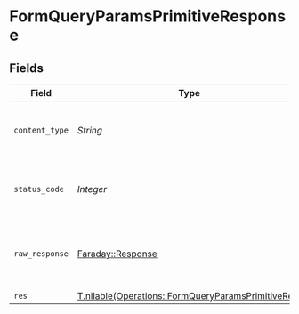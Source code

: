 # FormQueryParamsPrimitiveResponse


## Fields

| Field                                                                                                        | Type                                                                                                         | Required                                                                                                     | Description                                                                                                  |
| ------------------------------------------------------------------------------------------------------------ | ------------------------------------------------------------------------------------------------------------ | ------------------------------------------------------------------------------------------------------------ | ------------------------------------------------------------------------------------------------------------ |
| `content_type`                                                                                               | *String*                                                                                                     | :heavy_check_mark:                                                                                           | HTTP response content type for this operation                                                                |
| `status_code`                                                                                                | *Integer*                                                                                                    | :heavy_check_mark:                                                                                           | HTTP response status code for this operation                                                                 |
| `raw_response`                                                                                               | [Faraday::Response](https://www.rubydoc.info/gems/faraday/Faraday/Response)                                  | :heavy_check_mark:                                                                                           | Raw HTTP response; suitable for custom response parsing                                                      |
| `res`                                                                                                        | [T.nilable(Operations::FormQueryParamsPrimitiveRes)](../../models/operations/formqueryparamsprimitiveres.md) | :heavy_minus_sign:                                                                                           | OK                                                                                                           |